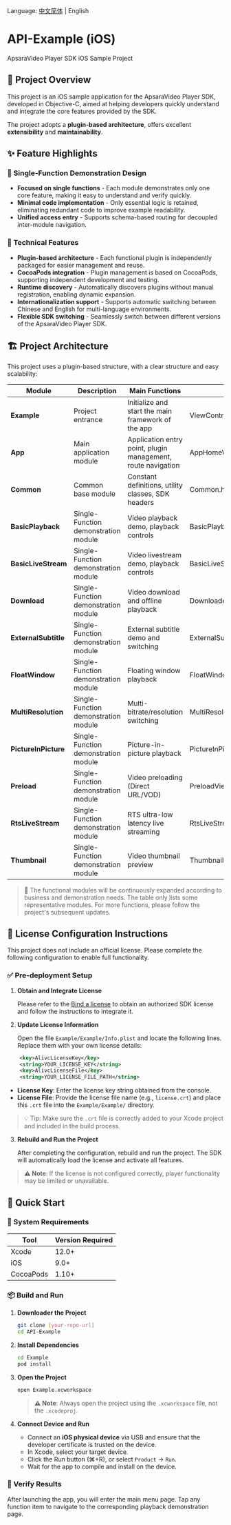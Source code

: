 Language: [中文简体](README.md) | English

# **API-Example (iOS)**

ApsaraVideo Player SDK iOS Sample Project

## **📖 Project Overview**

This project is an iOS sample application for the ApsaraVideo Player SDK, developed in Objective-C, aimed at helping developers quickly understand and integrate the core features provided by the SDK.

The project adopts a **plugin-based architecture**, offers excellent **extensibility** and **maintainability**.

## **✨ Feature Highlights**

### **🎯 Single-Function Demonstration Design**

- **Focused on single functions** - Each module demonstrates only one core feature, making it easy to understand and verify quickly.
- **Minimal code implementation** - Only essential logic is retained, eliminating redundant code to improve example readability.
- **Unified access entry** - Supports schema-based routing for decoupled inter-module navigation.

### **🔧 Technical Features**

- **Plugin-based architecture** - Each functional plugin is independently packaged for easier management and reuse.
- **CocoaPods integration** - Plugin management is based on CocoaPods, supporting independent development and testing.
- **Runtime discovery** - Automatically discovers plugins without manual registration, enabling dynamic expansion.
- **Internationalization support** - Supports automatic switching between Chinese and English for multi-language environments.
- **Flexible SDK switching** - Seamlessly switch between different versions of the ApsaraVideo Player SDK.

## **🏗️ Project Architecture**

This project uses a plugin-based structure, with a clear structure and easy scalability:

| Module               | Description                          | Main Functions                                               | Entry File |
| -------------------- | ------------------------------------ | ------------------------------------------------------------ | ---------- |
| **Example**          | Project entrance                     | Initialize and start the main framework of the app           | ViewController |
| **App**              | Main application module              | Application entry point, plugin management, route navigation | AppHomeViewController |
| **Common**           | Common base module                   | Constant definitions, utility classes, SDK headers           | Common.h |
| **BasicPlayback**    | Single-Function demonstration module | Video playback demo, playback controls                       | BasicPlaybackViewController |
| **BasicLiveStream**  | Single-Function demonstration module | Video livestream demo, playback controls                     | BasicLiveStreamViewController |
| **Download**         | Single-Function demonstration module | Video download and offline playback                          | DownloaderViewController |
| **ExternalSubtitle** | Single-Function demonstration module | External subtitle demo and switching                         | ExternalSubtitleViewController |
| **FloatWindow**      | Single-Function demonstration module | Floating window playback                                     | FloatWindowViewController |
| **MultiResolution**  | Single-Function demonstration module | Multi-bitrate/resolution switching                           | MultiResolutionViewController |
| **PictureInPicture** | Single-Function demonstration module | Picture-in-picture playback                                  | PictureInPictureViewController |
| **Preload**          | Single-Function demonstration module | Video preloading (Direct URL/VOD)                            | PreloadViewController |
| **RtsLiveStream**    | Single-Function demonstration module | RTS ultra-low latency live streaming                         | RtsLiveStreamViewController |
| **Thumbnail**        | Single-Function demonstration module | Video thumbnail preview                                      | ThumbnailViewController |

> 📌 The functional modules will be continuously expanded according to business and demonstration needs. The table only lists some representative modules. For more functions, please follow the project's subsequent updates.

## **🔐 License Configuration Instructions**

This project does not include an official license. Please complete the following configuration to enable full functionality.

### ✅ Pre-deployment Setup

1. **Obtain and Integrate License**

   Please refer to the [Bind a license](https://www.alibabacloud.com/help/en/apsara-video-sdk/user-guide/access-to-license) to obtain an authorized SDK license and follow the instructions to integrate it.

2. **Update License Information**

   Open the file `Example/Example/Info.plist` and locate the following lines. Replace them with your own license details:

```xml
	<key>AlivcLicenseKey</key>
	<string>YOUR_LICENSE_KEY</string>
	<key>AlivcLicenseFile</key>
	<string>YOUR_LICENSE_FILE_PATH</string>
```

* **License Key**: Enter the license key string obtained from the console.
* **License File**: Provide the license file name (e.g., `license.crt`) and place this `.crt` file into the `Example/Example/` directory.

> 💡 Tip: Make sure the `.crt` file is correctly added to your Xcode project and included in the build process.

3. **Rebuild and Run the Project**

   After completing the configuration, rebuild and run the project. The SDK will automatically load the license and activate all features.

> **⚠️ Note**: If the license is not configured correctly, player functionality may be limited or unavailable.

## **🚀 Quick Start**

### **🧰 System Requirements**

| Tool      | Version Required |
| --------- | ---------------- |
| Xcode     | 12.0+            |
| iOS       | 9.0+             |
| CocoaPods | 1.10+            |

### **📦 Build and Run**

1. **Downloader the Project**

   ```bash
   git clone [your-repo-url]
   cd API-Example
   ```

2. **Install Dependencies**

   ```bash
   cd Example
   pod install
   ```

3. **Open the Project**

   ```bash
   open Example.xcworkspace
   ```

   > **⚠️ Note**: Always open the project using the `.xcworkspace` file, not the `.xcodeproj`.

4. **Connect Device and Run**

   - Connect an **iOS physical device** via USB and ensure that the developer certificate is trusted on the device.
   - In Xcode, select your target device.
   - Click the Run button (⌘+R), or select `Product` → `Run`.
   - Wait for the app to compile and install on the device.

### **🧪 Verify Results**

After launching the app, you will enter the main menu page. Tap any function item to navigate to the corresponding playback demonstration page.

